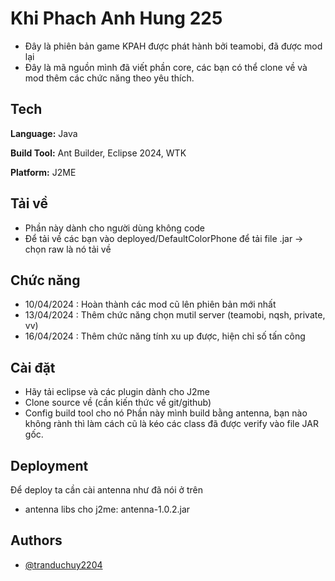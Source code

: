 
# Khi Phach Anh Hung 225

- Đây là phiên bản game KPAH được phát hành bởi teamobi, đã được mod lại
- Đây là mã nguồn mình đã viết phần core, các bạn có thể clone về và mod thêm các chức năng theo yêu thích.


## Tech

**Language:** Java

**Build Tool:** Ant Builder, Eclipse 2024, WTK

**Platform:** J2ME

## Tải về
- Phần này dành cho người dùng không code
- Để tải về các bạn vào deployed/DefaultColorPhone để tải file .jar -> chọn raw là nó tải về

## Chức năng

- 10/04/2024 : Hoàn thành các mod cũ lên phiên bản mới nhất
- 13/04/2024 : Thêm chức năng chọn mutil server (teamobi, nqsh, private, vv)
- 16/04/2024 : Thêm chức năng tính xu up được, hiện chỉ số tấn công


## Cài đặt

- Hãy tải eclipse và các plugin dành cho J2me
- Clone source về (cần kiến thức về git/github)
- Config build tool cho nó Phần này mình build bằng antenna, bạn nào không rành thì làm cách cũ là kéo các class đã được verify vào file JAR gốc.

## Deployment

Để deploy ta cần cài antenna như đã nói ở trên

- antenna libs cho j2me: antenna-1.0.2.jar



## Authors

- [@tranduchuy2204](https://github.com/tranduchuy2204)

